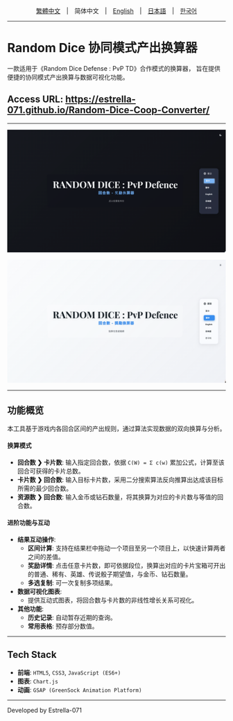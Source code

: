 <div align="center">

[繁體中文](README.zh-TW.md)　|　简体中文　|　[English](README.md)　|　[日本語](README.ja.md)　|　[한국어](README.ko.md)

</div>

---
# Random Dice 协同模式产出换算器

一款适用于《Random Dice Defense : PvP TD》合作模式的换算器，
旨在提供便捷的协同模式产出换算与数据可视化功能。
## Access URL: https://estrella-071.github.io/Random-Dice-Coop-Converter/

---
![项目截图](assets/screenshot_cn01.png)

![项目截图](assets/screenshot_tw02.png)

---
## 功能概览

本工具基于游戏内各回合区间的产出规则，通过算法实现数据的双向换算与分析。

#### **换算模式**
* **回合数 ❯ 卡片数**: 输入指定回合数，依据 `C(W) = Σ c(w)` 累加公式，计算至该回合可获得​​的卡片总数。
* **卡片数 ❯ 回合数**: 输入目标卡片数，采用二分搜索算法反向推算出达成该目标所需的最少回合数。
* **资源数 ❯ 回合数**: 输入金币或钻石数量，将其换算为对应的卡片数与等值的回合数。

#### **进阶功能与互动**
* **结果互动操作**:
    * **区间计算**: 支持在结果栏中拖动一个项目至另一个项目上，以快速计算两者之间的差值。
    * **奖励详情**: 点击任意卡片数，即可依据段位，换算出对应的卡片宝箱可开出的普通、稀有、英雄、传说骰子期望值，与金币、钻石数量。
    * **多选复制**: 可一次复制多项结果。
* **数据可视化图表**:
    * 提供互动式图表，将回合数与卡片数的非线性增长关系可视化。
* **其他功能**:
    * **历史记录**: 自动暂存近期的查询。
    * **常用表格**: 预存部分数值。

---
## Tech Stack

* **前端**: `HTML5`, `CSS3`, `JavaScript (ES6+)`
* **图表**: `Chart.js`
* **动画**: `GSAP (GreenSock Animation Platform)`

---
Developed by Estrella-071